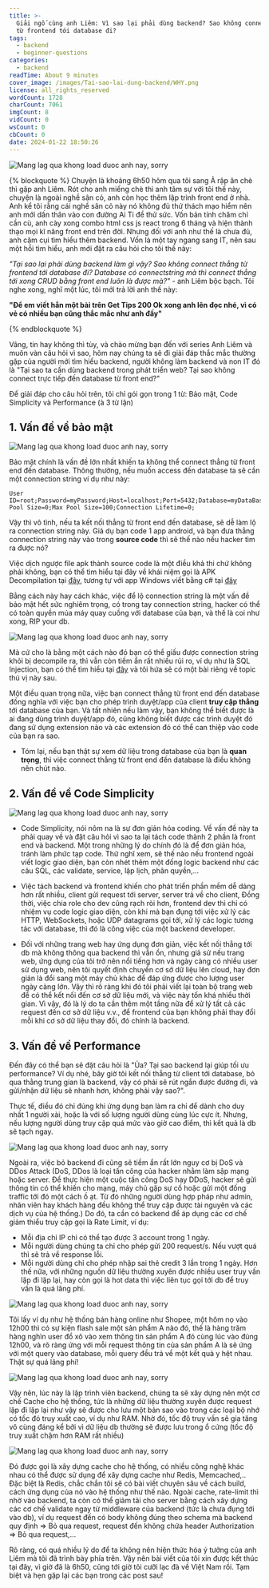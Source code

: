 ```yaml
---
title: >-
  Giải ngố cùng anh Liêm: Vì sao lại phải dùng backend? Sao không connect thẳng
  từ frontend tới database đi?
tags:
  - backend
  - beginner-questions
categories:
  - backend
readTime: About 9 minutes
cover_image: /images/Tai-sao-lai-dung-backend/WHY.png
license: all_rights_reserved
wordCount: 1728
charCount: 7061
imgCount: 8
vidCount: 0
wsCount: 0
cbCount: 0
date: 2024-01-22 18:50:26
---
```

![Mang lag qua khong load duoc anh nay, sorry](/images/Tai-sao-lai-dung-backend/WHY.png)

{% blockquote %}
  Chuyện là khoảng 6h50 hôm qua tôi sang Ả rập ăn chè thì gặp anh Liêm. Rót cho anh miếng chè thì anh tâm sự với tôi thế này, chuyện là ngoài nghề sân cỏ, anh còn học thêm lập trình front end ở nhà. Anh kể tôi rằng cái nghề sân cỏ này nó không đủ thứ thách mạo hiểm nên anh mới dấn thân vào con đường Ai Ti để thử sức. Vốn bản tính chăm chỉ cần cù, anh cày xong combo html css js react trong 6 tháng và hiện thành thạo mọi kĩ năng front end trên đời. Nhưng đối với anh như thế là chưa đủ, anh cặm cụi tìm hiểu thêm backend. Vốn là một tay ngang sang IT, nên sau một hồi tìm hiểu, anh mới đặt ra câu hỏi cho tôi thế này: 
  
  <em>"Tại sao lại phải dùng backend làm gì vậy? Sao không connect thẳng từ frontend tới database đi? Database có connectstring mà thì connect thẳng tới xong CRUD bằng front end luôn là được mà?" </em> - anh Liêm bộc bạch. Tôi nghe xong, nghĩ một lúc, tôi mới trả lời anh thế này:

   <strong>"Để em viết hẳn một bài trên Get Tips 200 Ok xong anh lên đọc nhé, vì có vẻ có nhiều bạn cũng thắc mắc như anh đấy"</strong>

{% endblockquote %}
 

Vâng, tin hay không thì tùy, và chào mừng bạn đến với series Anh Liêm và muôn vàn câu hỏi vì sao, hôm nay chúng ta sẽ đi giải đáp thắc mắc thường gặp của người mới tìm hiểu backend, người không làm backend và non IT đó là "Tại sao ta cần dùng backend trong phát triển web? Tại sao không connect trực tiếp đến database từ front end?"

Để giải đáp cho câu hỏi trên, tôi chỉ gói gọn trong 1 từ: Bảo mật, Code Simplicity và Performance (à 3 từ lận)

## 1. Vấn đề về bảo mật
![Mang lag qua khong load duoc anh nay, sorry](/images/Tai-sao-lai-dung-backend/security.png)

 Bảo mật chính là vấn đề lớn nhất khiến ta không thể connect thẳng từ front end đến database. Thông thường, nếu muốn access đến database ta sẽ cần một connection string ví dụ như này:

 ``````postgresql
 User ID=root;Password=myPassword;Host=localhost;Port=5432;Database=myDataBase;Pooling=true;Min Pool Size=0;Max Pool Size=100;Connection Lifetime=0;
 ``````
 Vậy thì vô tình, nếu ta kết nối thẳng từ front end đến database, sẽ dễ làm lộ ra connection string này. Giả dụ bạn code 1 app android, và bạn đưa thẳng connection string này vào trong <strong>source code</strong> thì sẽ thế nào nếu hacker tìm ra được nó? 

 Việc dịch ngược file apk thành source code là một điều khả thi chứ không phải không, bạn có thể tìm hiểu tại đây về khái niệm gọi là APK Decompilation tại [đây](https://hackernoon.com/apk-decompilation-a-beginners-guide-for-reverse-engineers), tương tự với app Windows viết bằng c# tại [đây](https://www.jetbrains.com/decompiler/) 
 
  Bằng cách này hay cách khác, việc để lộ connection string là một vấn đề bảo mật hết sức nghiêm trọng, có trong tay connection string, hacker có thể có toàn quyền múa máy quay cuồng với database của bạn, và thế là coi như xong, RIP your db.

![Mang lag qua khong load duoc anh nay, sorry](/images/Tai-sao-lai-dung-backend/sql-injection.svg)

  Mà cứ cho là bằng một cách nào đó bạn có thể giấu được connection string khỏi bị decompile ra, thì vẫn còn tiềm ẩn rất nhiều rủi ro, ví dụ như là SQL Injection, bạn có thể tìm hiểu tại [đây](https://portswigger.net/web-security/sql-injection#:~:text=SQL%20injection%20(SQLi)%20is%20a,not%20normally%20able%20to%20retrieve.) và tôi hứa sẽ có một bài riêng về topic thú vị này sau.


  Một điều quan trọng nữa, việc bạn connect thẳng từ front end đến database đồng nghĩa với việc bạn cho phép trình duyệt/app của client <strong>truy cập thẳng</strong> tới database của bạn. Và tất nhiên nếu làm vậy, bạn không thể biết được là ai đang dùng trình duyệt/app đó, cũng không biết được các trình duyệt đó đang sử dụng extension nào và các extension đó có thể can thiệp vào code của bạn ra sao.
 
 * Tóm lại, nếu bạn thật sự xem dữ liệu trong database của bạn là <strong>quan trọng</strong>, thì việc connect thẳng từ front end đến database là điều không nên chút nào.
## 2. Vấn đề về Code Simplicity
![Mang lag qua khong load duoc anh nay, sorry](/images/Tai-sao-lai-dung-backend/compare.png)
 * Code Simplicity, nói nôm na là sự đơn giản hóa coding. Về vấn đề này ta phải quay về và đặt câu hỏi vì sao ta lại tách code thành 2 phần là front end và backend. Một trong những lý do chính đó là để đơn giản hóa, tránh làm phức tạp code. Thử nghĩ xem, sẽ thế nào nếu frontend ngoài viết logic giao diện, bạn còn nhét thêm một đống logic backend như các câu SQL, các validate, service, lập lịch, phân quyền,...

 * Việc tách backend và frontend khiến cho phát triển phần mềm dễ dàng hơn rất nhiều, client gửi request tới server, server trả về cho client, Đồng thời, việc chia role cho dev cũng rạch ròi hơn, frontend dev thì chỉ có nhiệm vụ code logic giao diện, còn khi mà bạn đụng tới việc xử lý các HTTP, WebSockets, hoặc UDP datagrams gọi tới, xử lý các logic tương tác với database, thì đó là công việc của một backend developer.

 * Đối với những trang web hay ứng dụng đơn giản, việc kết nối thẳng tới db mà không thông qua backend thì vẫn ổn, nhưng giả sử nếu trang web, ứng dụng của tôi trở nên nổi tiếng hơn và ngày càng có nhiều user sử dụng web, nên tôi quyết định chuyển cơ sở dữ liệu lên cloud, hay đơn giản là đổi sang một máy chủ khác để đáp ứng được cho lượng user ngày càng lớn. Vậy thì rõ ràng khi đó tôi phải viết lại toàn bộ trang web để có thể kết nối đến cơ sở dữ liệu mới, và việc này tốn khá nhiều thời gian.
 Vì vậy, đó là lý do ta cần thêm một tầng nữa để xử lý tất cả các request đến cơ sở dữ liệu v.v., để frontend của bạn không phải thay đổi mỗi khi cơ sở dữ liệu thay đổi, đó chính là backend.

## 3. Vấn đề về Performance
Đến đây có thể bạn sẽ đặt câu hỏi là "Ủa? Tại sao backend lại giúp tối ưu performance? Ví dụ nhé, bây giờ tôi kết nối thẳng từ client tới database, bỏ qua thằng trung gian là backend, vậy có phải sẽ rút ngắn được đường đi, và gửi/nhận dữ liệu sẽ nhanh hơn, không phải vậy sao?".

Thực tế, điều đó chỉ đúng khi ứng dụng bạn làm ra chỉ để dành cho duy nhất 1 người xài, hoặc là với số lượng người dùng cùng lúc cực ít. Nhưng, nếu lượng người dùng truy cập quá mức vào giờ cao điểm, thì kết quả là db sẽ tạch ngay.

![Mang lag qua khong load duoc anh nay, sorry](/images/Tai-sao-lai-dung-backend/ddos.png)

 Ngoài ra, việc bỏ backend đi cũng sẽ tiềm ẩn rất lớn nguy cơ bị DoS và DDos Attack (DoS, DDos là loại tấn công của hacker nhằm làm sập mạng hoặc server. Để thực hiện một cuộc tấn công DoS hay DDoS, hacker sẽ gửi thông tin có thể khiến cho mạng, máy chủ gặp sự cố hoặc gửi một đống traffic tới đó một cách ồ ạt. Từ đó những người dùng hợp pháp như admin, nhân viên hay khách hàng đều không thể truy cập được tài nguyên và các dịch vụ của hệ thống.) Do đó, ta cần có backend để áp dụng các cơ chế giảm thiểu truy cập gọi là Rate Limit, ví dụ: 
- Mỗi địa chỉ IP chỉ có thể tạo được 3 account trong 1 ngày.
- Mỗi người dùng chúng ta chỉ cho phép gửi 200 request/s. Nếu vượt quá thì sẽ trả về response lỗi.
- Mỗi người dùng chỉ cho phép nhập sai thẻ credit 3 lần trong 1 ngày.
Hơn thế nữa, với những nguồn dữ liệu thường xuyên được nhiều user truy vấn lặp đi lặp lại, hay còn gọi là hot data thì việc liên tục gọi tới db để truy vấn là quá lãng phí.

![Mang lag qua khong load duoc anh nay, sorry](/images/Tai-sao-lai-dung-backend/ronaldo_shopee.jpeg)

Tôi lấy ví dụ như hệ thống bán hàng online như Shopee, một hôm nọ vào 12h00 thì có sự kiện flash sale một sản phẩm A nào đó, thế là hàng trăm hàng nghìn user đổ xô vào xem thông tin sản phẩm A đó cùng lúc vào đúng 12h00, và rõ ràng ứng với mỗi request thông tin của sản phẩm A là sẽ ứng với một query vào database, mỗi query đều trả về một kết quả y hệt nhau. Thật sự quá lãng phí!

![Mang lag qua khong load duoc anh nay, sorry](/images/Tai-sao-lai-dung-backend/cache.png)

Vậy nên, lúc này là lập trình viên backend, chúng ta sẽ xây dựng nên một cơ chế Cache cho hệ thống, tức là những dữ liệu thường xuyên được request lặp đi lặp lại như vậy sẽ được cho lưu một bản sao vào trong các loại bộ nhớ có tốc đó truy xuất cao, ví dụ như RAM. Nhờ đó, tốc độ truy vấn sẽ gia tăng vô cùng đáng kể bởi vì dữ liệu db thường sẽ được lưu trong ổ cứng (tốc độ truy xuất chậm hơn RAM rất nhiều)

![Mang lag qua khong load duoc anh nay, sorry](/images/Tai-sao-lai-dung-backend/redis-cache.png)

Đó được gọi là xây dựng cache cho hệ thống, có nhiều công nghệ khác nhau có thể được sử dụng để xây dựng cache như Redis, Memcached,.. Đặc biệt là Redis, chắc chắn tôi sẽ có bài viết chuyên sâu về cách build, cách ứng dụng của nó vào hệ thống như thế nào.
Ngoài cache, rate-limit thì nhờ vào backend, ta còn có thể giảm tải cho server bằng cách xây dựng các cơ chế validate ngay từ middleware của backend (tức là chưa đụng tới vào db), ví dụ request đến có body không đúng theo schema mà backend quy định => Bỏ qua request, request đến không chứa header Authorization => Bỏ qua request,...

Rõ ràng, có quá nhiều lý do để ta không nên hiện thức hóa ý tưởng của anh Liêm mà tôi đã trình bày phía trên. Vậy nên bài viết của tôi xin được kết thúc tại đây, vì giờ đã là 6h50, cũng tới giờ tôi cưỡi lạc đà về Việt Nam rồi. Tạm biệt và hẹn gặp lại các bạn trong các post sau!
